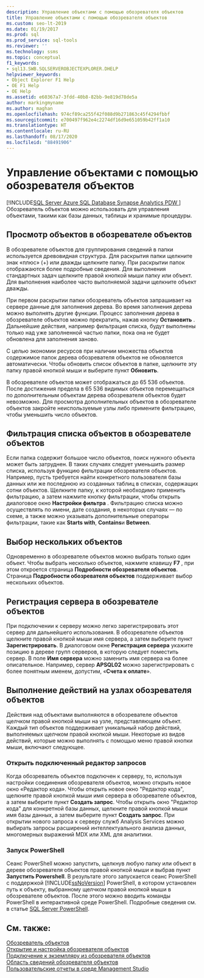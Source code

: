 ```yaml
---
description: Управление объектами с помощью обозревателя объектов
title: Управление объектами с помощью обозревателя объектов
ms.custom: seo-lt-2019
ms.date: 01/19/2017
ms.prod: sql
ms.prod_service: sql-tools
ms.reviewer: ''
ms.technology: ssms
ms.topic: conceptual
f1_keywords:
- sql13.SWB.SQLSERVEROBJECTEXPLORER.DHELP
helpviewer_keywords:
- Object Explorer F1 Help
- OE F1 Help
- OE Help
ms.assetid: e60367a7-3fdd-40b8-82bb-9e819d78de5a
author: markingmyname
ms.author: maghan
ms.openlocfilehash: 974cf89ca255f42f088d9b271863c45f4294fbbf
ms.sourcegitcommit: e700497f962e4c2274df16d9e651059b42ff1a10
ms.translationtype: HT
ms.contentlocale: ru-RU
ms.lasthandoff: 08/17/2020
ms.locfileid: "88491906"
---
```

# <a name="manage-objects-by-using-object-explorer"></a>Управление объектами с помощью обозревателя объектов
[!INCLUDE[SQL Server Azure SQL Database Synapse Analytics PDW ](../../includes/applies-to-version/sql-asdb-asdbmi-asa-pdw.md)]
Обозреватель объектов можно использовать для управления объектами, такими как базы данных, таблицы и хранимые процедуры.  
  
## <a name="viewing-objects-in-object-explorer"></a>Просмотр объектов в обозревателе объектов  
В обозревателе объектов для группирования сведений в папки используется древовидная структура. Для раскрытия папки щелкните знак «плюс» (+) или дважды щелкните папку. При раскрытии папок отображаются более подробные сведения. Для выполнения стандартных задач щелкните правой кнопкой мыши папку или объект. Для выполнения наиболее часто выполняемой задачи щелкните объект дважды.  
  
При первом раскрытии папки обозреватель объектов запрашивает на сервере данные для заполнения дерева. Во время заполнения дерева можно выполнять другие функции. Процесс заполнения дерева в обозревателе объектов можно прекратить, нажав кнопку **Остановить** . Дальнейшие действия, например фильтрация списка, будут выполнены только над уже заполненной частью папки, пока она не будет обновлена для заполнения заново.  
  
С целью экономии ресурсов при наличии множества объектов содержимое папок дерева обозревателя объектов не обновляется автоматически. Чтобы обновить список объектов в папке, щелкните эту папку правой кнопкой мыши и выберите пункт **Обновить**.  
  
В обозревателе объектов может отображаться до 65 536 объектов. После достижения предела в 65 536 видимых объектов перемещаться по дополнительным объектам дерева обозревателя объектов будет невозможно. Для просмотра дополнительных объектов в обозревателе объектов закройте неиспользуемые узлы либо примените фильтрацию, чтобы уменьшить число объектов.  
  
## <a name="filtering-the-list-of-objects-in-object-explorer"></a>Фильтрация списка объектов в обозревателе объектов  
Если папка содержит большое число объектов, поиск нужного объекта может быть затруднен. В таких случаях следует уменьшить размер списка, используя функцию фильтрации обозревателя объектов. Например, пусть требуется найти конкретного пользователя базы данных или же последнюю из созданных таблиц в списках, содержащих сотни объектов. Щелкните папку, к которой необходимо применить фильтрацию, а затем нажмите кнопку фильтрации, чтобы открыть диалоговое окно **Настройки фильтра** . Фильтрацию списка можно осуществлять по имени, дате создания, в некоторых случаях — по схеме, а также можно указывать дополнительные операторы фильтрации, такие как **Starts with**, **Contains**и **Between**.  
  
## <a name="multi-select"></a>Выбор нескольких объектов  
Одновременно в обозревателе объектов можно выбрать только один объект. Чтобы выбрать несколько объектов, нажмите клавишу **F7** , при этом откроется страница **Подробности обозревателя объектов**. Страница **Подробности обозревателя объектов** поддерживает выбор нескольких объектов.  
  
## <a name="register-a-server-from-object-explorer"></a>Регистрация сервера в обозревателе объектов  
При подключении к серверу можно легко зарегистрировать этот сервер для дальнейшего использования. В обозревателе объектов щелкните правой кнопкой мыши имя сервера, а затем выберите пункт **Зарегистрировать**. В диалоговом окне **Регистрация сервера** укажите позицию в дереве групп серверов, в которую следует поместить сервер. В поле **Имя сервера** можно заменить имя сервера на более описательное. Например, сервер **APSQL02** можно зарегистрировать с более понятным именем, допустим, «**Счета к оплате**».  
  
## <a name="performing-actions-on-object-explorer-nodes"></a>Выполнение действий на узлах обозревателя объектов  
Действия над объектами выполняются в обозревателе объектов щелчком правой кнопкой мыши на узле, представляющем объект. Каждый тип объектов поддерживает уникальный набор действий, выполняемых щелчком правой кнопкой мыши. Некоторые из видов действий, которые можно выполнять с помощью меню правой кнопки мыши, включают следующее.  
  
### <a name="open-a-connected-query-editor"></a>Открыть подключенный редактор запросов  
Когда обозреватель объектов подключен к серверу, то, используя настройки соединения обозревателя объектов, можно открыть новое окно «Редактор кода». Чтобы открыть новое окно "Редактор кода", щелкните правой кнопкой мыши имя сервера в обозревателе объектов, а затем выберите пункт **Создать запрос**. Чтобы открыть окно "Редактор кода" для конкретной базы данных, щелкните правой кнопкой мыши имя базы данных, а затем выберите пункт **Создать запрос**. При открытии нового запроса к серверу служб Analysis Services можно выбирать запросы расширений интеллектуального анализа данных, многомерных выражений MDX или XML для аналитики.  
  
### <a name="start-powershell"></a>Запуск PowerShell  
Сеанс PowerShell можно запустить, щелкнув любую папку или объект в дереве обозревателя объектов правой кнопкой мыши и выбрав пункт **Запустить Powershell**. В результате этого запускается сеанс PowerShell с поддержкой [!INCLUDE[ssNoVersion](../../includes/ssnoversion-md.md)] PowerShell, в котором установлен путь к объекту, выбранному щелчком правой кнопкой мыши в обозревателе объектов. После этого можно вводить команды PowerShell в интерактивной среде PowerShell. Подробные сведения см. в статье [SQL Server PowerShell](https://msdn.microsoft.com/89b70725-bbe7-4ffe-a27d-2a40005a97e7).  
  
## <a name="see-also"></a>См. также:  
[Обозреватель объектов](../../ssms/object/object-explorer.md)  
[Открытие и настройка обозревателя объектов](../../ssms/object/open-and-configure-object-explorer.md)  
[Подключение к экземпляру из обозревателя объектов](../../ssms/object/connect-to-an-instance-from-object-explorer.md)  
[Область сведений обозревателя объектов](../../ssms/object/object-explorer-details-pane.md)  
[Пользовательские отчеты в среде Management Studio](../../ssms/object/custom-reports-in-management-studio.md)  
  
